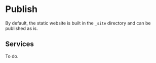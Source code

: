 <!--
description: "How to publish your generated website?"
-->

# Publish

By default, the static website is built in the `_site` directory and can be published as is.

## Services

To do.
